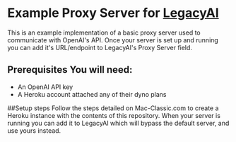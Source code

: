# Example Proxy Server for [LegacyAI](https://manticore.nz/legacyai)
This is an example implementation of a basic proxy server used to communicate with OpenAI's API. Once your server is set up and running you can add it's URL/endpoint to LegacyAI's Proxy Server field.

## Prerequisites You will need:
- An OpenAI API key
- A Heroku account attached any of their dyno plans

##Setup steps Follow the steps detailed on Mac-Classic.com to create a Heroku instance with the contents of this repository. When your server is running you can add it to LegacyAI which will bypass the default server, and use yours instead.
